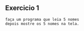  ## Exercicio 1

  ```shell
  faça um programa que leia 5 nomes
  depois mostre os 5 nomes na tela.
  ```  
